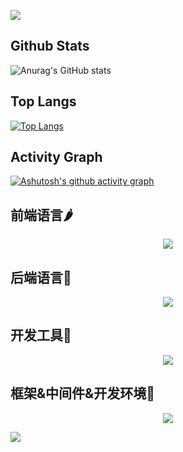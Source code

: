 <p>
  <img src="https://capsule-render.vercel.app/api?type=venom&color=0:EEFF00,100:a82da8&height=200&section=header&text=MaplePlus%20Github&fontColor=0011ff&fontSize=90&&animation=fadeIn&textBg=false&strokeWidth=3" />
</p>

## Github Stats
![Anurag's GitHub stats](https://github-readme-stats.vercel.app/api?username=mapleplus&count_private=true&show_icons=true&theme=yeblu&rank_icon=github&include_all_commits=true&number_format=short&border_radius=4.5&hide_title=true)
## Top Langs
[![Top Langs](https://github-readme-stats.vercel.app/api/top-langs/?username=mapleplus&hide_progress=true&size_weight=0.5&count_weight=0.5&exclude_repo=zeabur-starter,mapleplus.github.io,mynote,mapleplus&langs_count=10&layout=pie&hide_title=true&theme=yeblu)](https://github.com/anuraghazra/github-readme-stats)
## Activity Graph
[![Ashutosh's github activity graph](https://github-readme-activity-graph.vercel.app/graph?username=mapleplus&theme=merko&area=true&hide_border=true&radius=5&grid=false&bg_color=000031&days=30)](https://github.com/ashutosh00710/github-readme-activity-graph)

## 前端语言🌶️
<p align="center">
  <a href="https://skillicons.dev">
    <img src="https://skillicons.dev/icons?i=html,css,js,ts" />
  </a>
</p>

## 后端语言🌟
<p align="center">
  <a href="https://skillicons.dev">
    <img src="https://skillicons.dev/icons?i=c,cpp,java,go" />
  </a>
</p>

## 开发工具🤯
<p align="center">
  <a href="https://skillicons.dev">
    <img src="https://skillicons.dev/icons?i=idea,vscode,git,postman" />
  </a>
</p>

## 框架&中间件&开发环境🍁
<p align="center">
  <a href="https://skillicons.dev">
    <img src="https://skillicons.dev/icons?i=vue,spring,redis,mysql,rocket,linux,docker" />
  </a>
</p>

![](https://komarev.com/ghpvc/?username=mapleplus&color=brightgreen&style=plastic&label=MaplePlus+VIEWS)
